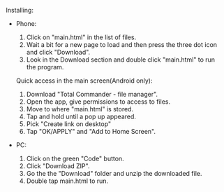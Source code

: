 Installing:

- Phone:

    1. Click on "main.html" in the list of files.
    2. Wait a bit for a new page to load and then press the three dot icon and click "Download".
    3. Look in the Download section and double click "main.html" to run the program.

    Quick access in the main screen(Android only):

    1. Download "Total Commander - file manager".
    2. Open the app, give permissions to access to files.
    3. Move to where "main.html" is stored.
    4. Tap and hold until a pop up appeared.
    5. Pick "Create link on desktop"
    6. Tap "OK/APPLY" and "Add to Home Screen".


- PC:

    1. Click on the green "Code" button.
    2. Click "Download ZIP".
    3. Go the the "Download" folder and unzip the downloaded file.
    4. Double tap main.html to run.

